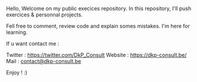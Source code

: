 Hello,
Welcome on my public execices repository.
In this repository, I'll push exercices & personnal projects.

Fell free to comment, review code and explain somes mistakes. I'm here for learning.

If u want contact me :

Twitter : https://twitter.com/DkP_Consult
Website : https://dkp-consult.be/
Mail : contact@dkp-consult.be

Enjoy ! :)
